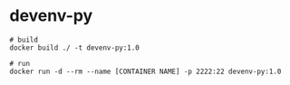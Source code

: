 devenv-py
==

```
# build
docker build ./ -t devenv-py:1.0

# run
docker run -d --rm --name [CONTAINER NAME] -p 2222:22 devenv-py:1.0
```
